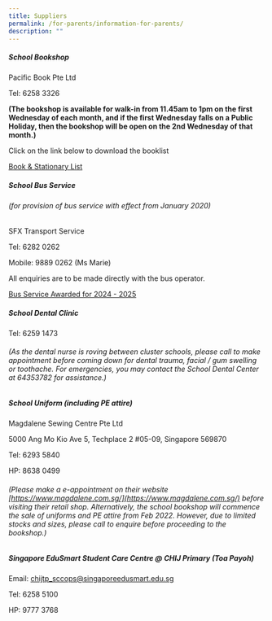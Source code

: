 ```yaml
---
title: Suppliers
permalink: /for-parents/information-for-parents/
description: ""
---
```

##### School Bookshop

Pacific Book Pte Ltd

Tel: 6258 3326

**(The bookshop is available for walk-in from 11.45am to 1pm on the first Wednesday of each month, and if the first Wednesday falls on a Public Holiday, then the bookshop will be open on the 2nd Wednesday of that month.)**

Click on the link below to download the booklist

[Book & Stationary List](https://www.chijpritoapayoh.moe.edu.sg/for-parents/booklists/)

##### School Bus Service
###### (for provision of bus service with effect from January 2020)

SFX Transport Service

Tel: 6282 0262

Mobile: 9889 0262 (Ms Marie)

All enquiries are to be made directly with the bus operator.

[Bus Service Awarded for 2024 - 2025](/files/school%20bus%20awarded%202024%20to%202025.pdf)

##### School Dental Clinic

Tel: 6259 1473

###### (As the dental nurse is roving between cluster schools, please call to make appointment before coming down for dental trauma, facial / gum swelling or toothache.  For emergencies, you may contact the School Dental Center at 64353782 for assistance.)

##### School Uniform (including PE attire)

Magdalene Sewing Centre Pte Ltd

5000 Ang Mo Kio Ave 5, Techplace 2 #05-09, Singapore 569870

Tel: 6293 5840

HP: 8638 0499

###### (Please make a e-appointment on their website [https://www.magdalene.com.sg/](https://www.magdalene.com.sg/) before visiting their retail shop. Alternatively, the school bookshop will commence the sale of uniforms and PE attire from Feb 2022. However, due to limited stocks and sizes, please call to enquire before proceeding to the bookshop.)

##### Singapore EduSmart Student Care Centre @ CHIJ Primary (Toa Payoh)

Email: chijtp_sccops@singaporeedusmart.edu.sg 

Tel: 6258 5100

HP: 9777 3768